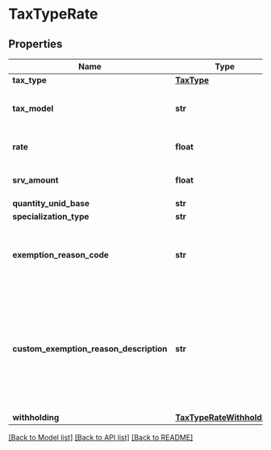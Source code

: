 # TaxTypeRate

## Properties
Name | Type | Description | Notes
------------ | ------------- | ------------- | -------------
**tax_type** | [**TaxType**](TaxType.md) |  | 
**tax_model** | **str** | Tax can be calculated by rate or by quantity | 
**rate** | **float** | Specific tax rate ex 3.5 (3.5%) | [optional] 
**srv_amount** | **float** | Specific tax rate ex 3.5 (3.5%) | [optional] 
**quantity_unid_base** | **str** |  | [optional] 
**specialization_type** | **str** |  | [optional] 
**exemption_reason_code** | **str** | UUID Reference to an item in the LegalReason store.  | [optional] 
**custom_exemption_reason_description** | **str** | Optional textual reason description, to be used when reason codes are generic (i.e. reason code 999 &#x3D; Other).  | [optional] 
**withholding** | [**TaxTypeRateWithholding**](TaxTypeRateWithholding.md) |  | [optional] 

[[Back to Model list]](../README.md#documentation-for-models) [[Back to API list]](../README.md#documentation-for-api-endpoints) [[Back to README]](../README.md)


